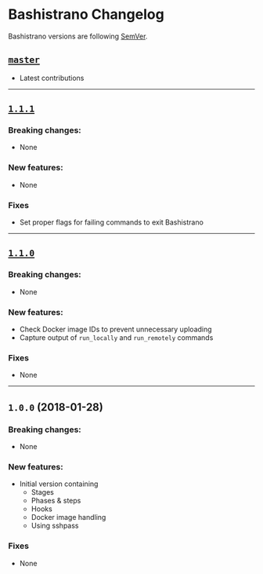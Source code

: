 # Bashistrano Changelog

Bashistrano versions are following [SemVer](http://semver.org).

## [`master`]

[`master`]: https://github.com/team-supercharge/bashistrano/compare/v1.1.1...HEAD

* Latest contributions

---

## [`1.1.1`]

[`1.1.1`]: https://github.com/team-supercharge/bashistrano/compare/v1.1.0...v1.1.1

### Breaking changes:

* None

### New features:

* None

### Fixes

* Set proper flags for failing commands to exit Bashistrano

---

## [`1.1.0`]

[`1.1.0`]: https://github.com/team-supercharge/bashistrano/compare/v1.0.0...v1.1.0

### Breaking changes:

* None

### New features:

* Check Docker image IDs to prevent unnecessary uploading
* Capture output of `run_locally` and `run_remotely` commands

### Fixes

* None

---

## `1.0.0` (2018-01-28)

### Breaking changes:

* None

### New features:

* Initial version containing
  - Stages
  - Phases & steps
  - Hooks
  - Docker image handling
  - Using sshpass

### Fixes

* None
